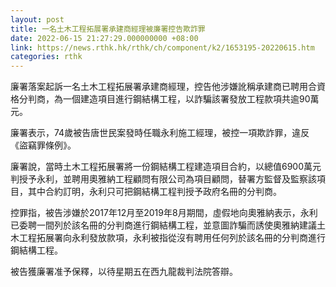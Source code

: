 ```yaml
---
layout: post
title: 一名土木工程拓展署承建商經理被廉署控告欺詐罪
date: 2022-06-15 21:27:29.000000000 +08:00
link: https://news.rthk.hk/rthk/ch/component/k2/1653195-20220615.htm
categories: rthk
---
```


廉署落案起訴一名土木工程拓展署承建商經理，控告他涉嫌訛稱承建商已聘用合資格分判商，為一個建造項目進行鋼結構工程，以詐騙該署發放工程款項共逾90萬元。

廉署表示，74歲被告唐世民案發時任職永利施工經理，被控一項欺詐罪，違反《盜竊罪條例》。

廉署說，當時土木工程拓展署將一份鋼結構工程建造項目合約，以總值6900萬元判授予永利，並聘用奧雅納工程顧問有限公司為項目顧問，替署方監督及監察該項目，其中合約訂明，永利只可把鋼結構工程判授予政府名冊的分判商。

控罪指，被告涉嫌於2017年12月至2019年8月期間，虛假地向奧雅納表示，永利已委聘一間列於該名冊的分判商進行鋼結構工程，並意圖詐騙而誘使奧雅納建議土木工程拓展署向永利發放款項，永利被指從沒有聘用任何列於該名冊的分判商進行鋼結構工程。

被告獲廉署准予保釋，以待星期五在西九龍裁判法院答辯。
